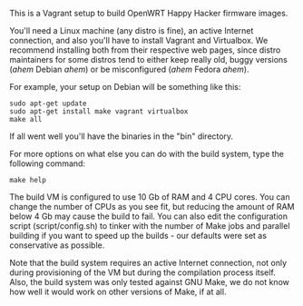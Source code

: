 This is a Vagrant setup to build OpenWRT Happy Hacker firmware images.

You'll need a Linux machine (any distro is fine), an active Internet connection, and also you'll have to install Vagrant and Virtualbox. We recommend installing both from their
respective web pages, since distro maintainers for some distros tend to either keep really old, buggy versions (*ahem* Debian *ahem*) or be misconfigured (*ahem* Fedora *ahem*).

For example, your setup on Debian will be something like this:

```
sudo apt-get update
sudo apt-get install make vagrant virtualbox
make all
```

If all went well you'll have the binaries in the "bin" directory.

For more options on what else you can do with the build system, type the following command:

```
make help
```

The build VM is configured to use 10 Gb of RAM and 4 CPU cores. You can change the number of CPUs as you see fit, but reducing the amount of RAM below 4 Gb may cause the build to 
fail. You can also edit the configuration script (script/config.sh) to tinker with the number of Make jobs and parallel building if you want to speed up the builds - our defaults
were set as conservative as possible.

Note that the build system requires an active Internet connection, not only during provisioning of the VM but during the compilation process itself. Also, the build system was
only tested against GNU Make, we do not know how well it would work on other versions of Make, if at all.
